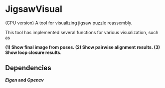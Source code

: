 # JigsawVisual
(CPU version) A tool for visualizing jigsaw puzzle reassembly.

This tool has implemented several functions for various visualization, such as 

**(1) Show final image from poses. (2) Show pairwise alignment results. (3) Show loop closure results**.

## Dependencies
**_Eigen_ and _Opencv_**


